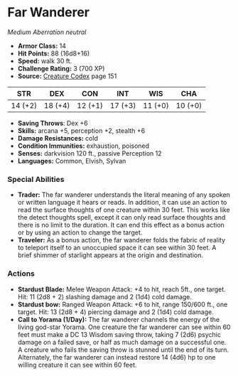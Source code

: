 # Far Wanderer

*Medium* *Aberration* *neutral*

- **Armor Class:** 14
- **Hit Points:** 88 (16d8+16)
- **Speed:** walk 30 ft.
- **Challenge Rating:** 3 (700 XP)
- **Source:** [Creature Codex](https://koboldpress.com/kpstore/product/creature-codex-for-5th-edition-dnd) page 151

| STR | DEX | CON | INT | WIS | CHA |
| --- | --- | --- | --- | --- | --- |
| 14 (+2) | 18 (+4) | 12 (+1) | 17 (+3) | 11 (+0) | 10 (+0) |

- **Saving Throws**: Dex +6
- **Skills:** arcana +5, perception +2, stealth +6
- **Damage Resistances:** cold
- **Condition Immunities:** exhaustion, poisoned
- **Senses:** darkvision 120 ft., passive Perception 12
- **Languages:** Common, Elvish, Sylvan
### Special Abilities
- **Trader:** The far wanderer understands the literal meaning of any spoken or written language it hears or reads. In addition, it can use an action to read the surface thoughts of one creature within 30 feet. This works like the detect thoughts spell, except it can only read surface thoughts and there is no limit to the duration. It can end this effect as a bonus action or by using an action to change the target.
- **Traveler:** As a bonus action, the far wanderer folds the fabric of reality to teleport itself to an unoccupied space it can see within 30 feet. A brief shimmer of starlight appears at the origin and destination.
### Actions
- **Stardust Blade:** Melee Weapon Attack: +4 to hit, reach 5ft., one target. Hit: 11 (2d8 + 2) slashing damage and 2 (1d4) cold damage.
- **Stardust bow:** Ranged Weapon Attack: +6 to hit, range 150/600 ft., one target. Hit: 13 (2d8 + 4) piercing damage and 2 (1d4) cold damage.
- **Call to Yorama (1/Day):** The far wanderer channels the energy of the living god-star Yorama. One creature the far wanderer can see within 60 feet must make a DC 13 Wisdom saving throw, taking 7 (2d6) psychic damage on a failed save, or half as much damage on a successful one. A creature who fails the saving throw is stunned until the end of its turn. Alternately, the far wanderer can instead restore 14 (4d6) hp to one willing creature it can see within 60 feet.


